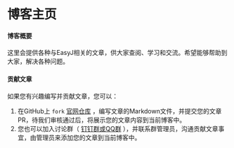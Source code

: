 # 博客主页


#### 博客概要

这里会提供各种与EasyJ相关的文章，供大家查阅、学习和交流。希望能够帮助到大家，解决各种问题。


#### 贡献文章

如果您有兴趣编写并贡献文章，您可以：

1. 在GitHub上 `fork` [官网仓库](https://github.com/easyj-projects/easyj-projects.github.io) ，编写文章的Markdown文件，并提交您的文章PR，待我们审核通过后，将展示您的文章内容到当前博客中。
2. 您也可以加入讨论群（ <a href="/#/discussion" target="_blank">钉钉群或QQ群</a> ），并联系群管理员，沟通贡献文章事宜，由管理员来添加您的文章到当前博客中。
